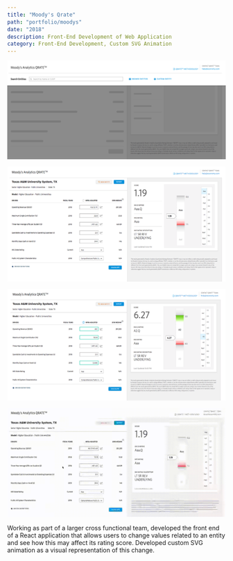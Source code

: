 ```yaml
---
title: "Moody's Qrate"
path: "portfolio/moodys"
date: "2018"
description: Front-End Development of Web Application
category: Front-End Development, Custom SVG Animation
---
```


![Moody's qrate start screen](./qrate-start-screen.png)

![Moody's qrate start of model animation](./qrate-model-start.png)

![Moody's qrate end of model animation](./qrate-model-end.png)

<div class="portfolio-gif">

![Moody's qrate end of model animation](./qrate-large-animation.gif)

</div>

<p>
Working as part of a larger cross functional team, developed the front end of a React application that allows users to change values related to an entity and see how this may affect its rating score. Developed custom SVG animation as a visual representation of this change.
</p>
